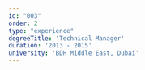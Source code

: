 ```yaml
---
id: "003"
order: 2
type: "experience"
degreeTitle: 'Technical Manager'
duration: '2013 - 2015'
university: 'BDH Middle East, Dubai'
---
```

